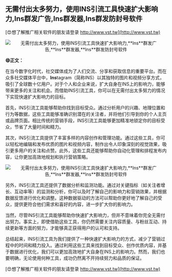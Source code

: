 ## **无需付出太多努力，使用INS引流工具快速扩大影响力,**Ins**群发广告,**Ins**群发器,**Ins**群发防封号软件**

[😍想了解推广相关软件的朋友请登录 http://www.vst.tw](http://www.vst.tw)

 <center><img src="https://vst.tw/MP4/tuiguang/png/6.png" alt="无需付出太多努力，使用INS引流工具快速扩大影响力,**Ins**群发广告,**Ins**群发器,**Ins**群发防封号软件"></center>

**😄正文：**

在当今数字化时代，社交媒体成为了人们交流、分享和获取信息的重要平台。而在众多社交媒体平台中，**Ins**tagram（简称INS）以其独特的图片和视频分享方式，吸引了全球数十亿用户。对于个人和企业来说，扩大自身在INS上的影响力，能够带来更多的关注和机会。而借助INS引流工具，你可以在无需付出太多努力的情况下实现快速扩大影响力的目标。

首先，INS引流工具能够帮助你找到目标受众。通过分析用户的兴趣、地理位置和行为等数据，这些工具能够准确识别潜在的关注者，并将他们引导到你的个人主页或品牌页面。相比传统的营销手段，INS引流工具能够更加精准地锁定你的目标受众，节省了大量时间和精力。

其次，INS引流工具提供了丰富多样的内容创作和管理功能。通过这些工具，你可以轻松地编辑和发布优质的图片和视频内容，制作出令人印象深刻的视觉效果，吸引更多用户的关注和点赞。此外，这些工具还能够帮助你自动化管理和排程发布内容，让你更加高效地规划和执行营销策略。

 <center><img src="https://vst.tw/MP4/tuiguang/png/6.png" alt="无需付出太多努力，使用INS引流工具快速扩大影响力,**Ins**群发广告,**Ins**群发器,**Ins**群发防封号软件"></center>

另外，INS引流工具还提供了数据分析和监测功能。通过对关键指标（如关注者增长、互动率等）的监测和分析，你可以及时了解自己的影响力和营销效果，并根据数据反馈进行优化和调整。这种数据驱动的方法可以帮助你更好地了解自己的受众，提供更符合他们需求和喜好的内容，进一步扩大你的影响力。

当然，尽管INS引流工具能够帮助你快速扩大影响力，但并不意味着你完全无需付出努力。事实上，即使借助这些工具，你仍然需要关注内容质量、与粉丝互动、持续更新等方面的努力，才能够真正获得用户的认可和支持。

总结起来，INS引流工具为我们提供了一种快速扩大影响力的方式，减少了营销过程中的时间和精力投入。通过利用这些工具来找到目标受众、创作优质内容，并基于数据进行优化，我们可以更加高效地扩大自身在INS上的影响力。然而，我们也要明确，无论使用何种工具，成功仍然离不开持续努力和品质的保证。

[😍想了解推广相关软件的朋友请登录 http://www.vst.tw](http://www.vst.tw)




